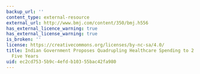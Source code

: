 ```yaml
---
backup_url: ''
content_type: external-resource
external_url: http://www.bmj.com/content/350/bmj.h556
has_external_licence_warning: true
has_external_license_warning: true
is_broken: ''
license: https://creativecommons.org/licenses/by-nc-sa/4.0/
title: Indian Government Proposes Quadrupling Healthcare Spending to 2.5% of GDP in
  Five Years
uid: ec2cd753-5b9c-4efd-b103-55bac42fa980
---
```

